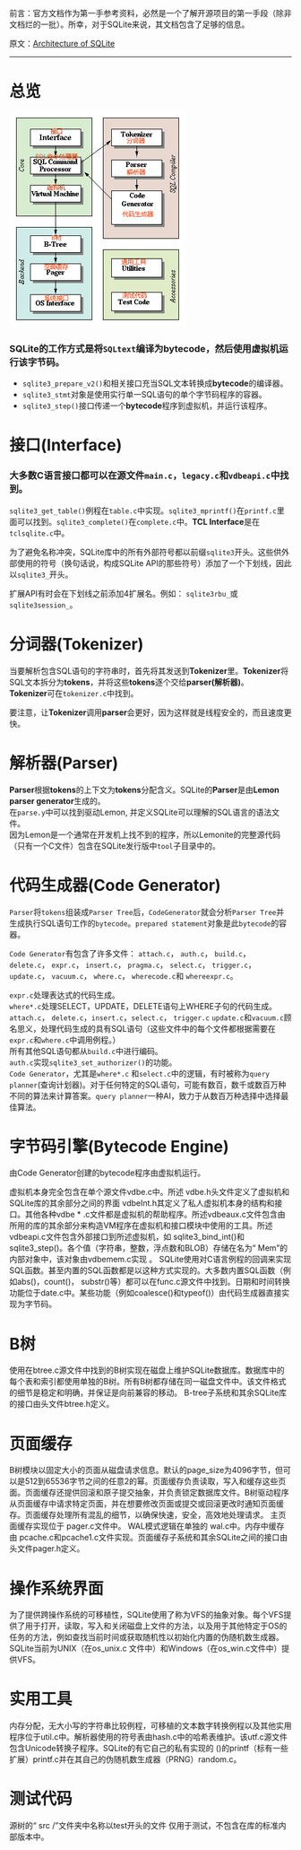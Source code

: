 前言：官方文档作为第一手参考资料，必然是一个了解开源项目的第一手段（除非文档烂的一批）。所幸，对于SQLite来说，其文档包含了足够的信息。  

原文：[Architecture of SQLite](https://www.sqlite.org/arch.html)  
***
# 总览  

![Sqlite的架构](sqlitearch.jpg)
### SQLite的工作方式是将`SQLtext`编译为**bytecode**，然后使用虚拟机运行该字节码。  
* `sqlite3_prepare_v2()`和相关接口充当SQL文本转换成**bytecode**的编译器。  
* `sqlite3_stmt`对象是使用实行单一SQL语句的单个字节码程序的容器。  
* `sqlite3_step()`接口传递一个**bytecode**程序到虚拟机，并运行该程序。
# 接口(Interface)
### 大多数C语言接口都可以在源文件`main.c`，`legacy.c`和`vdbeapi.c`中找到。 
`sqlite3_get_table()`例程在`table.c`中实现。`sqlite3_mprintf()`在`printf.c`里面可以找到。`sqlite3_complete()`在`complete.c`中。**TCL Interface**是在`tclsqlite.c`中。

为了避免名称冲突，SQLite库中的所有外部符号都以前缀`sqlite3`开头。这些供外部使用的符号（换句话说，构成SQLite API的那些符号）添加了一个下划线，因此以`sqlite3_`开头。

扩展API有时会在下划线之前添加4扩展名。例如： `sqlite3rbu_`或`sqlite3session_`。  

# 分词器(Tokenizer)
当要解析包含SQL语句的字符串时，首先将其发送到**Tokenizer**里。**Tokenizer**将SQL文本拆分为**tokens**，并将这些**tokens**逐个交给**parser(解析器)**。  
**Tokenizer**可在`tokenizer.c`中找到。

要注意，让**Tokenizer**调用**parser**会更好，因为这样就是线程安全的，而且速度更快。
# 解析器(Parser)
**Parser**根据**tokens**的上下文为**tokens**分配含义。SQLite的**Parser**是由**Lemon parser generator**生成的。  
在`parse.y`中可以找到驱动Lemon, 并定义SQLite可以理解的SQL语言的语法文件。  
因为Lemon是一个通常在开发机上找不到的程序，所以Lemonite的完整源代码（只有一个C文件）包含在SQLite发行版中`tool`子目录中的。
# 代码生成器(Code Generator)
`Parser`将`tokens`组装成`Parser Tree`后，`CodeGenerator`就会分析`Parser Tree`并生成执行SQL语句工作的`bytecode`。`prepared statement`对象是此`bytecode`的容器。  

`Code Generator`有包含了许多文件： `attach.c`， `auth.c`， `build.c`， `delete.c`， `expr.c`， `insert.c`， `pragma.c`， `select.c`， `trigger.c`， `update.c`， `vacuum.c`， `where.c`， `wherecode.c`和 `whereexpr.c`。 

`expr.c`处理表达式的代码生成。   
`where*.c`处理SELECT，UPDATE，DELETE语句上WHERE子句的代码生成。  
`attach.c`， `delete.c`，`insert.c`，`select.c`， `trigger.c` `update.c`和`vacuum.c`顾名思义，处理代码生成的具有SQL语句（这些文件中的每个文件都根据需要在`expr.c`和`where.c`中调用例程。）  
所有其他SQL语句都从`build.c`中进行编码。  
`auth.c`实现`sqlite3_set_authorizer()`的功能。  
`Code Generator`，尤其是`where*.c` 和`select.c`中的逻辑，有时被称为`query planner`(查询计划器)。对于任何特定的SQL语句，可能有数百，数千或数百万种不同的算法来计算答案。`query planner`一种AI，致力于从数百万种选择中选择最佳算法。
# 字节码引擎(Bytecode Engine)
由Code Generator创建的bytecode程序由虚拟机运行。  

虚拟机本身完全包含在单个源文件vdbe.c中。所述 vdbe.h头文件定义了虚拟机和SQLite库的其余部分之间的界面 vdbeInt.h其定义了私人虚拟机本身的结构和接口。其他各种vdbe * .c文件都是虚拟机的帮助程序。所述vdbeaux.c文件包含由所用的库的其余部分来构造VM程序在虚拟机和接口模块中使用的工具。所述vdbeapi.c文件包含外部接口到所述虚拟机，如 sqlite3_bind_int()和sqlite3_step()。各个值（字符串，整数，浮点数和BLOB）存储在名为“ Mem”的内部对象中，该对象由vdbemem.c实现 。
SQLite使用对C语言例程的回调来实现SQL函数。甚至内置的SQL函数都是以这种方式实现的。大多数内置SQL函数（例如abs()，count()， substr()等）都可以在func.c源文件中找到。日期和时间转换功能位于date.c中。某些功能（例如coalesce()和typeof()）由代码生成器直接实现为字节码。
# B树
使用在btree.c源文件中找到的B树实现在磁盘上维护SQLite数据库。数据库中的每个表和索引都使用单独的B树。所有B树都存储在同一磁盘文件中。该文件格式的细节是稳定和明确，并保证是向前兼容的移动。
B-tree子系统和其余SQLite库的接口由头文件btree.h定义。
# 页面缓存
B树模块以固定大小的页面从磁盘请求信息。默认的page_size为4096字节，但可以是512到65536字节之间的任意2的幂。页面缓存负责读取，写入和缓存这些页面。页面缓存还提供回滚和原子提交抽象，并负责锁定数据库文件。B树驱动程序从页面缓存中请求特定页面，并在想要修改页面或提交或回滚更改时通知页面缓存。页面缓存处理所有混乱的细节，以确保快速，安全，高效地处理请求。
主页面缓存实现位于 pager.c文件中。 WAL模式逻辑在单独的 wal.c中。内存中缓存由 pcache.c和pcache1.c文件实现。页面缓存子系统和其余SQLite之间的接口由头文件pager.h定义。
# 操作系统界面
为了提供跨操作系统的可移植性，SQLite使用了称为VFS的抽象对象。每个VFS提供了用于打开，读取，写入和关闭磁盘上文件的方法，以及用于其他特定于OS的任务的方法，例如查找当前时间或获取随机性以初始化内置的伪随机数生成器。SQLite当前为UNIX（在os_unix.c 文件中）和Windows（在os_win.c文件中）提供VFS。
# 实用工具
内存分配，无大小写的字符串比较例程，可移植的文本数字转换例程以及其他实用程序位于util.c中。解析器使用的符号表由hash.c中的哈希表维护。该utf.c源文件包含Unicode转换子程序。SQLite的有它自己的私有实现的 ()的printf（标有一些扩展）printf.c并在其自己的伪随机数生成器（PRNG）random.c。
# 测试代码
源树的“ src /”文件夹中名称以test开头的文件 仅用于测试，不包含在库的标准内部版本中。

